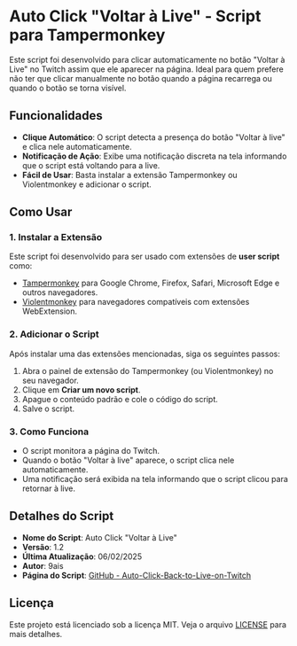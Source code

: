 # Auto Click "Voltar à Live" - Script para Tampermonkey

Este script foi desenvolvido para clicar automaticamente no botão "Voltar à Live" no Twitch assim que ele aparecer na página. Ideal para quem prefere não ter que clicar manualmente no botão quando a página recarrega ou quando o botão se torna visível.

## Funcionalidades

- **Clique Automático**: O script detecta a presença do botão "Voltar à live" e clica nele automaticamente.
- **Notificação de Ação**: Exibe uma notificação discreta na tela informando que o script está voltando para a live.
- **Fácil de Usar**: Basta instalar a extensão Tampermonkey ou Violentmonkey e adicionar o script.

## Como Usar

### 1. Instalar a Extensão

Este script foi desenvolvido para ser usado com extensões de **user script** como:

- [Tampermonkey](https://tampermonkey.net/) para Google Chrome, Firefox, Safari, Microsoft Edge e outros navegadores.
- [Violentmonkey](https://violentmonkey.github.io/) para navegadores compatíveis com extensões WebExtension.

### 2. Adicionar o Script

Após instalar uma das extensões mencionadas, siga os seguintes passos:

1. Abra o painel de extensão do Tampermonkey (ou Violentmonkey) no seu navegador.
2. Clique em **Criar um novo script**.
3. Apague o conteúdo padrão e cole o código do script.
4. Salve o script.

### 3. Como Funciona

- O script monitora a página do Twitch.
- Quando o botão "Voltar à live" aparece, o script clica nele automaticamente.
- Uma notificação será exibida na tela informando que o script clicou para retornar à live.

## Detalhes do Script

- **Nome do Script**: Auto Click "Voltar à Live"
- **Versão**: 1.2
- **Última Atualização**: 06/02/2025
- **Autor**: 9ais
- **Página do Script**: [GitHub - Auto-Click-Back-to-Live-on-Twitch](https://github.com/nxvais/Auto-Click-Back-to-Live-on-Twitch)

## Licença

Este projeto está licenciado sob a licença MIT. Veja o arquivo [LICENSE](LICENSE) para mais detalhes.
